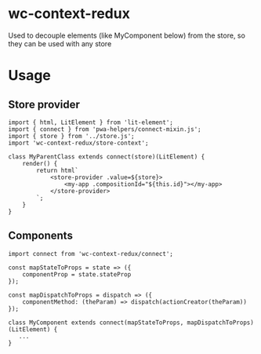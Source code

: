 # wc-context-redux
Used to decouple elements (like MyComponent below) from the store, so they can be used with any store

# Usage

## Store provider
```
import { html, LitElement } from 'lit-element';
import { connect } from 'pwa-helpers/connect-mixin.js';
import { store } from '../store.js';
import 'wc-context-redux/store-context';

class MyParentClass extends connect(store)(LitElement) {
    render() {
        return html`
            <store-provider .value=${store}>
                <my-app .compositionId="${this.id}"></my-app>
            </store-provider>
        `;
    }
}
```

## Components
```
import connect from 'wc-context-redux/connect';

const mapStateToProps = state => ({
    componentProp = state.stateProp
});
  
const mapDispatchToProps = dispatch => ({
    componentMethod: (theParam) => dispatch(actionCreator(theParam))
});

class MyComponent extends connect(mapStateToProps, mapDispatchToProps)(LitElement) {
   ...
}

```
